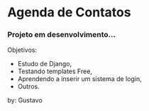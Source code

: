 <h1>Agenda de Contatos</h1>

<h3><b>Projeto em desenvolvimento...</b></h3>

Objetivos:

<ul>
<li>Estudo de Django,</li>
<li>Testando templates Free,</li>
<li>Aprendendo a inserir um sistema de login,</li>
<li>Outros.</li>
</ul>

by: Gustavo